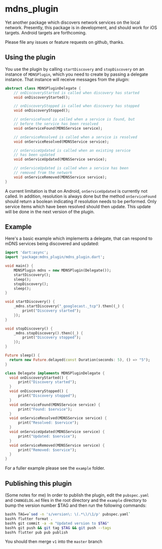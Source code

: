 # mdns_plugin

Yet another package which discovers network services on the local
network. Presently, this package is in development, and should
work for iOS targets. Android targets are forthcoming.

Please file any issues or feature requests on github, thanks.

## Using the plugin

You use the plugin by calling `startDiscovery` and `stopDiscovery` on an instance of `MDNSPlugin`, which
you need to create by passing a delegate instance. That
instance will receive messages from the plugin:

```dart
abstract class MDNSPluginDelegate {
    // onDiscoveryStarted is called when discovery has started
    void onDiscoveryStarted();

    // onDiscoveryStopped is called when discovery has stopped
    void onDiscoveryStopped();

    // onServiceFound is called when a service is found, but
    // before the service has been resolved
    void onServiceFound(MDNSService service);

    // onServiceResolved is called when a service is resolved
    void onServiceResolved(MDNSService service);

    // onServiceUpdated is called when an existing service
    // has been updated
    void onServiceUpdated(MDNSService service);

    // onServiceUpdated is called when a service has been
    // removed from the network
    void onServiceRemoved(MDNSService service);
}

```

A current limitation is that on Android, `onServiceUpdated` is currently not called. In addition, resolution is always done but the method `onServiceFound` should return a boolean indicating if resolution needs to be performed. Only service items which have been resolved should then update. This update will be done in the next version of the plugin.

## Example

Here's a basic example which implements a delegate, that can respond to
mDNS services being discovered and updated:

```dart
import 'dart:async';
import 'package:mdns_plugin/mdns_plugin.dart';

void main() {
    MDNSPlugin mdns = new MDNSPlugin(Delegate());
    startDiscovery();
    sleep();
    stopDiscovery();
    sleep();
}

void startDiscovery() {      
    _mdns.startDiscovery("_googlecast._tcp").then((_) {
        print("Discovery started");
    });
}

void stopDiscovery() {      
    _mdns.stopDiscovery().then((_) {
        print("Discovery stopped");
    });
}

Future sleep() {
  return new Future.delayed(const Duration(seconds: 5), () => "5");
}

class Delegate implements MDNSPluginDelegate {
  void onDiscoveryStarted() {
      print("Discovery started");
  }
  void onDiscoveryStopped() {
      print("Discovery stopped");
  }
  void onServiceFound(MDNSService service) {
      print("Found: $service");
  }
  void onServiceResolved(MDNSService service) {
      print("Resolved: $service");
  }
  void onServiceUpdated(MDNSService service) {
      print("Updated: $service");
  }
  void onServiceRemoved(MDNSService service) {
      print("Removed: $service");
  }
}
```

For a fuller example please see the `example` folder.

## Publishing this plugin

(Some notes for me) In order to publish the plugin, edit 
the `pubspec.yaml` and `CHANGELOG.md` files in the root directory and 
the `example` directory to bump the version number $TAG 
and then run the following commands:

```bash
bash% TAG=v`sed -n 's/version\: \(.*\)/\1/p' pubspec.yaml`
bash% flutter format .
bash% git commit -a -m "Updated version to $TAG"
bash% git push && git tag $TAG && git push --tags
bash% flutter pub pub publish
```

You should then merge `v1` into the `master` branch

